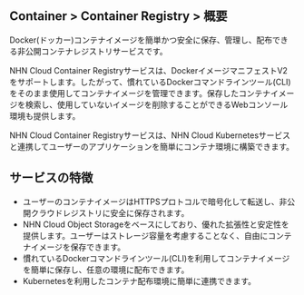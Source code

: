 ## Container > Container Registry > 概要
Docker(ドッカー)コンテナイメージを簡単かつ安全に保存、管理し、配布できる非公開コンテナレジストリサービスです。

NHN Cloud Container Registryサービスは、DockerイメージマニフェストV2をサポートします。したがって、慣れているDockerコマンドラインツール(CLI)をそのまま使用してコンテナイメージを管理できます。保存したコンテナイメージを検索し、使用していないイメージを削除することができるWebコンソール環境も提供します。

NHN Cloud Container Registryサービスは、NHN Cloud Kubernetesサービスと連携してユーザーのアプリケーションを簡単にコンテナ環境に構築できます。


## サービスの特徴
* ユーザーのコンテナイメージはHTTPSプロトコルで暗号化して転送し、非公開クラウドレジストリに安全に保存されます。
* NHN Cloud Object Storageをベースにしており、優れた拡張性と安定性を提供します。ユーザーはストレージ容量を考慮することなく、自由にコンテナイメージを保存できます。
* 慣れているDockerコマンドラインツール(CLI)を利用してコンテナイメージを簡単に保存し、任意の環境に配布できます。
* Kubernetesを利用したコンテナ配布環境に簡単に連携できます。
